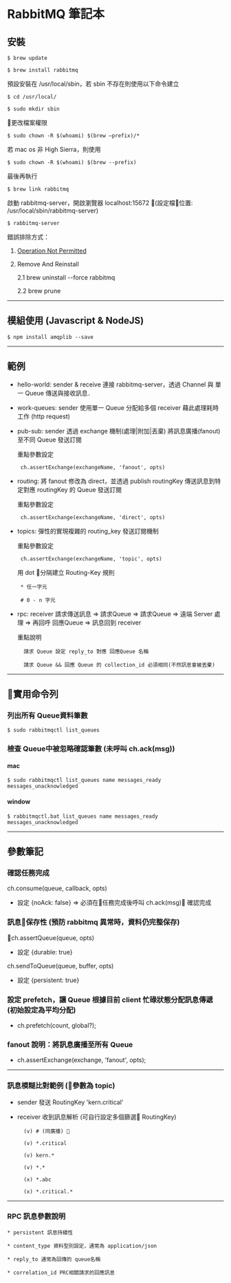 # RabbitMQ 筆記本

## 安裝

    $ brew update

    $ brew install rabbitmq

預設安裝在 /usr/local/sbin，若 sbin 不存在則使用以下命令建立

    $ cd /usr/local/
    
    $ sudo mkdir sbin

更改檔案權限

    $ sudo chown -R $(whoami) $(brew –prefix)/* 

若 mac os 非 High Sierra，則使用 

    $ sudo chown -R $(whoami) $(brew --prefix)

最後再執行 

    $ brew link rabbitmq

啟動 rabbitmq-server，開啟瀏覽器 localhost:15672 (設定檔位置: /usr/local/sbin/rabbitmq-server)

    $ rabbitmq-server

錯誤排除方式：

1. [Operation Not Permitted](https://www.barretlee.com/blog/2016/04/06/operation-not-permitted-problem-in-linux-or-unix-system/) 

2. Remove And Reinstall

    2.1 brew uninstall --force rabbitmq

    2.2 brew prune

---

## 模組使用 (Javascript & NodeJS)

    $ npm install amqplib --save
---
## 範例

 * hello-world: sender & receive 連接 rabbitmq-server，透過 Channel 與 單一 Queue 傳送與接收訊息．

 * work-queues: sender 使用單一 Queue 分配給多個 receiver 藉此處理耗時工作 (http request)

 * pub-sub: sender 透過 exchange 機制(處理|附加|丟棄) 將訊息廣播(fanout)至不同 Queue 發送訂閱

    重點參數設定

        ch.assertExchange(exchangeName, 'fanout', opts)

 * routing: 將 fanout 修改為 direct，並透過 publish routingKey 傳送訊息到特定對應 routingKey 的 Queue 發送訂閱

    重點參數設定

        ch.assertExchange(exchangeName, 'direct', opts)

 * topics: 彈性的實現複雜的 routing_key 發送訂閱機制

    重點參數設定

        ch.assertExchange(exchangeName, 'topic', opts)

    用 dot 分隔建立 Routing-Key 規則
        
        * 任一字元

        # 0 - n 字元

* rpc: receiver 請求傳送訊息 => 請求Queue  => 請求Queue => 遠端 Server 處理 => 再回呼 回應Queue => 訊息回到 receiver

    重點說明

        請求 Queue 設定 reply_to 對應 回應Queue 名稱

        請求 Queue && 回應 Queue 的 collection_id 必須相同(不然訊息會被丟棄)

---
## 實用命令列

### 列出所有 Queue資料筆數

    $ sudo rabbitmqctl list_queues

### 檢查 Queue中被忽略確認筆數 (未呼叫 ch.ack(msg))

#### mac 
    
    $ sudo rabbitmqctl list_queues name messages_ready messages_unacknowledged

#### window

    $ rabbitmqctl.bat list_queues name messages_ready messages_unacknowledged
---
## 參數筆記

### 確認任務完成

ch.consume(queue, callback, opts)

* 設定 {noAck: false} => 必須在任務完成後呼叫 ch.ack(msg) 確認完成

### 訊息保存性 (預防 rabbitmq 異常時，資料仍完整保存)

ch.assertQueue(queue, opts)

* 設定 {durable: true}

ch.sendToQueue(queue, buffer, opts)

* 設定 {persistent: true}

### 設定 prefetch，讓 Queue 根據目前 client 忙碌狀態分配訊息傳遞 (初始設定為平均分配)

* ch.prefetch(count, global?);

### fanout 說明：將訊息廣播至所有 Queue

* ch.assertExchange(exchange, 'fanout', opts);

---
### 訊息模糊比對範例 (參數為 topic)

* sender 發送 RoutingKey 'kern.critical'

* receiver 收到訊息解析 (可自行設定多個篩選 RoutingKey)

        (v) # (同廣播)      

        (v) *.critical

        (v) kern.*

        (v) *.*

        (x) *.abc

        (x) *.critical.*

---
### RPC 訊息參數說明

    * persistent 訊息持續性

    * content_type 資料型別設定，通常為 application/json

    * reply_to 通常為回傳的 queue名稱

    * correlation_id PRC相關請求的回應訊息





